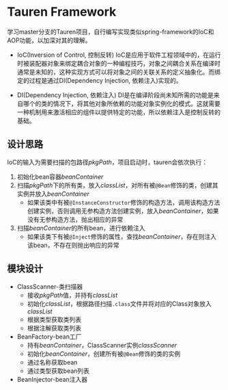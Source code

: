 # Tauren Framework
学习master分支的Tauren项目，自行编写实现类似spring-framework的IoC和AOP功能，以加深对其的理解。

- IoC(Inversion of Control, 控制反转)
IoC是应用于软件工程领域中的，在运行时被装配器对象来绑定耦合对象的一种编程技巧，对象之间耦合关系在编译时通常是未知的，这种实现方式可以将对象之间的关联关系的定义抽象化。而绑定的过程是通过DI(Dependency Injection, 依赖注入)实现的。

- DI(Dependency Injection, 依赖注入)
DI是在编译阶段尚未知所需的功能是来自哪个的类的情况下，将其他对象所依赖的功能对象实例化的模式。这就需要一种机制用来激活相应的组件以提供特定的功能，所以依赖注入是控制反转的基础。

## 设计思路
IoC的输入为需要扫描的包路径*pkgPath*，项目启动时，tauren会依次执行：
1. 初始化bean容器*beanContainer*
2. 扫描*pkgPath*下的所有类，放入*classList*，对所有被`@Bean`修饰的类，创建其实例并放入*beanContainer*
	- 如果该类中有被`@InstanceConstructor`修饰的构造方法，调用该构造方法创建实例，否则调用无参构造方法创建实例，放入*beanContainer*，如果没有无参构造方法，抛出相应的异常
3. 扫描*beanContainer*的所有bean，进行依赖注入
	- 如果该类下有被`@Inject`修饰的属性，查找*beanContainer*，存在则注入该bean，不存在则抛出响应的异常

## 模块设计
- ClassScanner-类扫描器
	- 接收*pkgPath*值，并持有*classList*
	- 初始化*classList*，根据路径扫描`.class`文件并将对应的Class对象放入*classList*
	- 根据类型获取类列表
	- 根据注解获取类列表
- BeanFactory-bean工厂
	- 持有*beanContainer*，ClassScanner实例*classScanner*
	- 初始化*beanContainer*，创建所有被`@Bean`修饰的类的实例
	- 通过名称获取bean
	- 通过类型获取bean列表
- BeanInjector-bean注入器